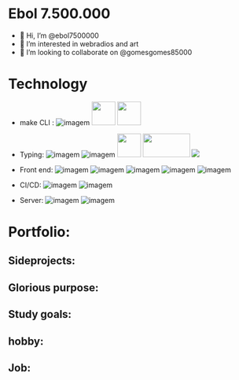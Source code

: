 #  Ebol 7.500.000
- 👋 Hi, I’m @ebol7500000
- 👀 I’m interested in webradios and art  
- 💞️ I’m looking to collaborate on @gomesgomes85000

# Technology

- make CLI :
![imagem](https://img.icons8.com/color/48/000000/c-programming.png) <img src="https://apexensino.com.br/wp-content/uploads/2017/04/tela-15.png" width="48px" height="48px"/> <img src="https://upload.wikimedia.org/wikipedia/commons/thumb/a/a0/Geany_logo.svg/256px-Geany_logo.svg.png" width="48px" height="48px"/> 


- Typing:
![imagem](https://img.icons8.com/color/48/000000/visual-studio-code-2019.png)
![imagem](https://img.icons8.com/fluency/48/000000/sublime-text.png)  <img src="https://symbols.getvecta.com/stencil_81/52_gitpod-icon.20f12c5be8.svg" width="48px" height="48px"/> <img src="https://2.bp.blogspot.com/-FWNntDBxgNw/WoMhI0PuQXI/AAAAAAAACgI/r61AZmBrxFgadCQwypw5_LZmt2zi1uPJACLcBGAs/s1600/APRENDA%2BA%2BPROGRAMAR%2BEM%2BPASCAL%2BCOM%2BO%2BPASCALZIM.jpg" width="96px" height="48px"/> <img src="https://img.icons8.com/ios-glyphs/48/000000/github.png"/>

- Front end:
![imagem](https://img.icons8.com/color/48/000000/html-5--v1.png)
![imagem](https://img.icons8.com/color/48/000000/css3.png)
![imagem](https://img.icons8.com/color/48/000000/javascript.png)
![imagem](https://img.icons8.com/office/40/000000/react.png)
![imagem](https://img.icons8.com/color/48/000000/nodejs.png)



- CI/CD:
![imagem](https://img.icons8.com/ios-filled/50/000000/github-2.png)
![imagem](https://img.icons8.com/color/48/000000/heroku.png)

- Server:
![imagem](https://img.icons8.com/ios-filled/50/000000/php-server.png)
![imagem](https://img.icons8.com/color/48/000000/postgreesql.png)



# Portfolio:


## Sideprojects:



## Glorious purpose:



## Study goals: 



## hobby:



## Job:


